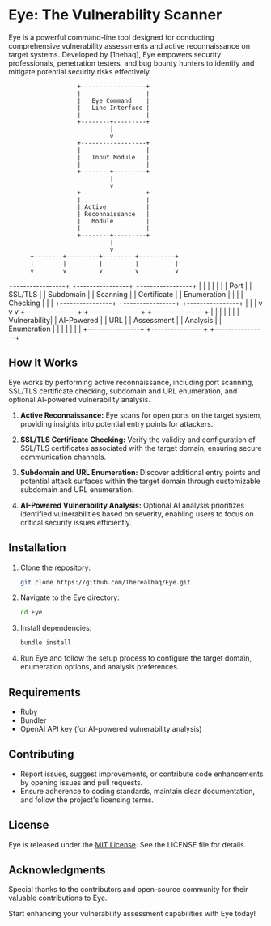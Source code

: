 # Eye: The Vulnerability Scanner

Eye is a powerful command-line tool designed for conducting comprehensive vulnerability assessments and active reconnaissance on target systems. Developed by [1hehaq], Eye empowers security professionals, penetration testers, and bug bounty hunters to identify and mitigate potential security risks effectively.

                       +------------------+
                       |                  |
                       |   Eye Command    |
                       |   Line Interface |
                       |                  |
                       +--------+---------+
                                |
                                v
                       +------------------+
                       |                  |
                       |   Input Module   |
                       |                  |
                       +--------+---------+
                                |
                                v
                       +------------------+
                       |                  |
                       | Active           |
                       | Reconnaissance   |
                       |   Module         |
                       |                  |
                       +--------+---------+
                                |
                                v
          +--------+---------+---------+----------+
          |        |         |         |          |
          v        v         v         v          v
+----------------+  +----------------+  +----------------+
|                |  |                |  |                |
|   Port         |  |   SSL/TLS      |  |   Subdomain   |
|   Scanning     |  |   Certificate  |  |   Enumeration |
|                |  |   Checking     |  |                |
+----------------+  +----------------+  +----------------+
         |                   |                   |
         v                   v                   v
+----------------+  +----------------+  +----------------+
|                |  |                |  |                |
|   Vulnerability|  |   AI-Powered   |  |   URL          |
|   Assessment   |  |   Analysis     |  |   Enumeration  |
|                |  |                |  |                |
+----------------+  +----------------+  +----------------+






## How It Works

Eye works by performing active reconnaissance, including port scanning, SSL/TLS certificate checking, subdomain and URL enumeration, and optional AI-powered vulnerability analysis.

1. **Active Reconnaissance:** Eye scans for open ports on the target system, providing insights into potential entry points for attackers.
   
2. **SSL/TLS Certificate Checking:** Verify the validity and configuration of SSL/TLS certificates associated with the target domain, ensuring secure communication channels.

3. **Subdomain and URL Enumeration:** Discover additional entry points and potential attack surfaces within the target domain through customizable subdomain and URL enumeration.

4. **AI-Powered Vulnerability Analysis:** Optional AI analysis prioritizes identified vulnerabilities based on severity, enabling users to focus on critical security issues efficiently.

## Installation

1. Clone the repository:

    ```bash
    git clone https://github.com/Therealhaq/Eye.git
    ```

2. Navigate to the Eye directory:

    ```bash
    cd Eye
    ```

3. Install dependencies:

    ```bash
    bundle install
    ```

4. Run Eye and follow the setup process to configure the target domain, enumeration options, and analysis preferences.

## Requirements

- Ruby
- Bundler
- OpenAI API key (for AI-powered vulnerability analysis)

## Contributing

- Report issues, suggest improvements, or contribute code enhancements by opening issues and pull requests.
- Ensure adherence to coding standards, maintain clear documentation, and follow the project's licensing terms.

## License

Eye is released under the [MIT License](https://opensource.org/licenses/MIT). See the LICENSE file for details.

## Acknowledgments

Special thanks to the contributors and open-source community for their valuable contributions to Eye.

Start enhancing your vulnerability assessment capabilities with Eye today!
